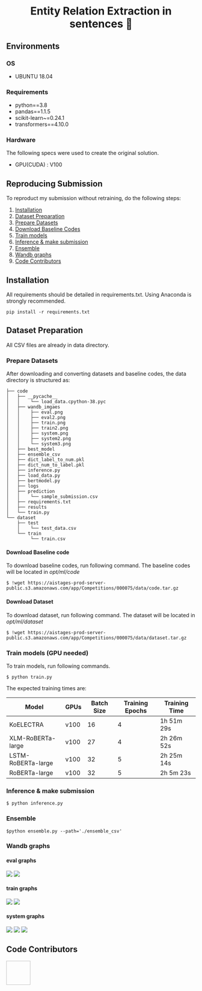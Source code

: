 <h1 align="center">Entity Relation Extraction in sentences 👋</h1>

## Environments 

### OS
 - UBUNTU 18.04

### Requirements
- python==3.8
- pandas==1.1.5
- scikit-learn~=0.24.1
- transformers==4.10.0


### Hardware
The following specs were used to create the original solution.
- GPU(CUDA) : V100 

## Reproducing Submission
To reproduct my submission without retraining, do the following steps:
1. [Installation](#installation)
2. [Dataset Preparation](#Dataset-Preparation)
3. [Prepare Datasets](#Prepare-Datasets)
4. [Download Baseline Codes](#Download-Baseline-Codes)
5. [Train models](#Train-models-(GPU-needed))
6. [Inference & make submission](#Inference-&-make-submission)
7. [Ensemble](#Ensemble)
8. [Wandb graphs](#Wandb-graphs)
9. [Code Contributors](#Code-Contributors)

## Installation
All requirements should be detailed in requirements.txt. Using Anaconda is strongly recommended.
```
pip install -r requirements.txt
```

## Dataset Preparation
All CSV files are already in data directory.


### Prepare Datasets
After downloading and converting datasets and baseline codes, the data directory is structured as:
```
├── code
│   ├── __pycache__
│   │    └── load_data.cpython-38.pyc
│   ├── wandb_imgaes
│   │    ├── eval.png 
│   │    ├── eval2.png
│   │    ├── train.png
│   │    ├── train2.png
│   │    ├── system.png
│   │    ├── system2.png
│   │    └── system3.png
│   ├── best_model
│   ├── ensemble_csv
│   ├── dict_label_to_num.pkl
│   ├── dict_num_to_label.pkl
│   ├── inference.py
│   ├── load_data.py
│   ├── bertmodel.py
│   ├── logs
│   ├── prediction
│   │    └── sample_submission.csv
│   ├── requirements.txt
│   ├── results
│   └── train.py
└── dataset
    ├── test
    │    └── test_data.csv    
    └── train
         └── train.csv
```
#### Download Baseline code
To download baseline codes, run following command. The baseline codes will be located in *opt/ml/code*
```
$ !wget https://aistages-prod-server-public.s3.amazonaws.com/app/Competitions/000075/data/code.tar.gz
```

#### Download Dataset
To download dataset, run following command. The dataset will be located in *opt/ml/dataset*
```
$ !wget https://aistages-prod-server-public.s3.amazonaws.com/app/Competitions/000075/data/dataset.tar.gz
``` 
### Train models (GPU needed)
To train models, run following commands.
```
$ python train.py 
```
The expected training times are:

Model | GPUs | Batch Size | Training Epochs | Training Time
------------  | ------------- | ------------- | ------------- | -------------
KoELECTRA | v100 | 16 | 4 | 1h 51m 29s
XLM-RoBERTa-large | v100 | 27 | 4 | 2h 26m 52s
LSTM-RoBERTa-large | v100 | 32 | 5 |  2h 25m 14s
RoBERTa-large | v100 | 32 | 5 | 2h 5m 23s


### Inference & make submission
```
$ python inference.py
```

### Ensemble
```
$python ensemble.py --path='./ensemble_csv'
```

### Wandb graphs
#### eval graphs
<p>
    <img src="https://github.com/boostcampaitech2/klue-level2-nlp-03/blob/Main/wandb_imgaes/eval.png">
    <img src="https://github.com/boostcampaitech2/klue-level2-nlp-03/blob/Main/wandb_imgaes/eval2.png">
</p>    

#### train graphs
<p>
    <img src="https://github.com/boostcampaitech2/klue-level2-nlp-03/blob/Main/wandb_imgaes/train.png">
    <img src="https://github.com/boostcampaitech2/klue-level2-nlp-03/blob/Main/wandb_imgaes/train2.png">
</p>    

#### system graphs
<p>
    <img src="https://github.com/boostcampaitech2/klue-level2-nlp-03/blob/Main/wandb_imgaes/system.png">
    <img src="https://github.com/boostcampaitech2/klue-level2-nlp-03/blob/Main/wandb_imgaes/system2.png">
    <img src="https://github.com/boostcampaitech2/klue-level2-nlp-03/blob/Main/wandb_imgaes/system3.png">
</p>

## Code Contributors

<p>

<a href="https://github.com/iamtrueline"><image x="5" y="5" width="64" height="64" xlink:href="https://avatars.githubusercontent.com/u/79238023?v=4"/></a>  
 
</p>

